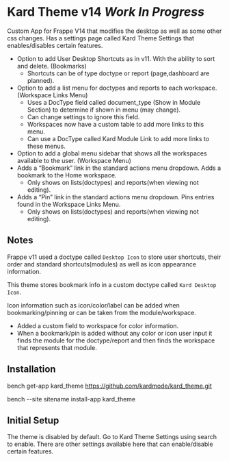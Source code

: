 # Kard Theme v14 *Work In Progress*

Custom App for Frappe V14 that modifies the desktop as well as some other css changes.
Has a settings page called Kard Theme Settings that enables/disables certain features. 

* Option to add User Desktop Shortcuts as in v11. With the ability to sort and delete. (Bookmarks)
	* Shortcuts can be of type doctype or report (page,dashboard are planned).
* Option to add a list menu for doctypes and reports to each workspace. (Workspace Links Menu)
	* Uses a DocType field called document_type (Show in Module Section) to determine if shown in menu (may change).
 	* Can change settings to ignore this field.
	* Workspaces now have a custom table to add more links to this menu.
  	* Can use a DocType called Kard Module Link to add more links to these menus. 
* Option to add a global menu sidebar that shows all the workspaces available to the user. (Workspace Menu)
* Adds a “Bookmark” link in the standard actions menu dropdown. Adds a bookmark to the Home workspace.
	* Only shows on lists(doctypes) and reports(when viewing not editing).
* Adds a “Pin” link in the standard actions menu dropdown. Pins entries found in the Workspace Links Menu.
 	* Only shows on lists(doctypes) and reports(when viewing not editing).


## Notes

Frappe v11 used a doctype called `Desktop Icon` to store user shortcuts, their order and standard shortcuts(modules) as well as icon appearance information.

This theme stores bookmark info in a custom doctype called `Kard Desktop Icon`.

Icon information such as icon/color/label can be added when bookmarking/pinning or can be taken from the module/workspace.

* Added a custom field to workspace for color information.
* When a bookmark/pin is added without any color or icon user input it finds the module for the doctype/report and then finds the workspace that represents that module. 

## Installation

bench get-app kard_theme https://github.com/kardmode/kard_theme.git

bench --site sitename install-app kard_theme

## Initial Setup

The theme is disabled by default.
Go to Kard Theme Settings using search to enable.
There are other settings available here that can enable/disable certain features.
